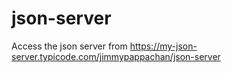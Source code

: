 # json-server


Access the json server from https://my-json-server.typicode.com/jimmypappachan/json-server
